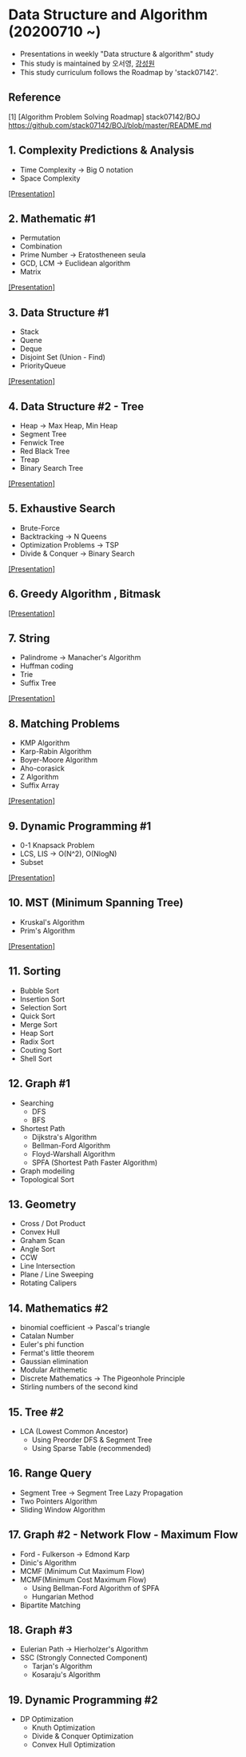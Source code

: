 # Data Structure and Algorithm (20200710 ~)
- Presentations in weekly "Data structure &amp; algorithm" study
- This study is maintained by 오서영, [강성원](https://github.com/Soric-stu)
- This study curriculum follows the Roadmap by 'stack07142'.

## Reference
[1] [Algorithm Problem Solving Roadmap] stack07142/BOJ  
https://github.com/stack07142/BOJ/blob/master/README.md

## 1. Complexity Predictions & Analysis
- Time Complexity -> Big O notation
- Space Complexity  

[[Presentation]](https://github.com/OH-Seoyoung/Data_Structure_and_Algorithm/blob/master/Presentation/20200712_1.%20Complexity%20Predictions%20%26%20Analysis.pdf)

## 2. Mathematic #1
- Permutation
- Combination
- Prime Number -> Eratostheneen seula
- GCD, LCM -> Euclidean algorithm
- Matrix  

[[Presentation]](https://github.com/OH-Seoyoung/Data_Structure_and_Algorithm/blob/master/Presentation/20200712_2.%20Mathematic%20%231.pdf)

## 3. Data Structure #1
- Stack
- Quene
- Deque
- Disjoint Set (Union - Find)
- PriorityQueue  

[[Presentation]](https://github.com/OH-Seoyoung/Data_Structure_and_Algorithm/blob/master/Presentation/20200712_3.%20Data_Structure_%231.pdf)

## 4. Data Structure #2 - Tree
- Heap -> Max Heap, Min Heap
- Segment Tree
- Fenwick Tree
- Red Black Tree
- Treap
- Binary Search Tree  

[[Presentation]](https://github.com/OH-Seoyoung/Data_Structure_and_Algorithm/blob/master/Presentation/20200719_4.%20Data%20Structure%20%232%20-%20Tree.pdf)

## 5. Exhaustive Search
- Brute-Force
- Backtracking -> N Queens
- Optimization Problems -> TSP
- Divide & Conquer -> Binary Search  

[[Presentation]](https://github.com/OH-Seoyoung/Data_Structure_and_Algorithm/blob/master/Presentation/20200719_5.%20Exhaustive%20Search.pdf)

## 6. Greedy Algorithm , Bitmask

[[Presentation]](https://github.com/OH-Seoyoung/Data_Structure_and_Algorithm/blob/master/Presentation/20200719_6.%20Greedy%20Algorithm%20%2C%20Bitmask.pdf)

## 7. String
- Palindrome -> Manacher's Algorithm
- Huffman coding
- Trie
- Suffix Tree

[[Presentation]](https://github.com/OH-Seoyoung/Data_Structure_and_Algorithm/blob/master/Presentation/20200719_7.%20String.pdf)

## 8. Matching Problems
- KMP Algorithm
- Karp-Rabin Algorithm
- Boyer-Moore Algorithm
- Aho-corasick
- Z Algorithm
- Suffix Array

[[Presentation]](https://github.com/OH-Seoyoung/Data_Structure_and_Algorithm/blob/master/Presentation/20200802_8.%20Matching%20Problems.pdf)

## 9. Dynamic Programming #1
- 0-1 Knapsack Problem
- LCS, LIS -> O(N^2), O(NlogN)
- Subset

[[Presentation]](https://github.com/OH-Seoyoung/Data_Structure_and_Algorithm/blob/master/Presentation/20200809_9.%20Dynamic%20Programming%20%231.pdf)

## 10. MST (Minimum Spanning Tree)
- Kruskal's Algorithm
- Prim's Algorithm

[[Presentation]](https://github.com/OH-Seoyoung/Data_Structure_and_Algorithm/blob/master/Presentation/20200809_10.%20Minimum%20Spanning%20Tree.pdf)

## 11. Sorting
- Bubble Sort
- Insertion Sort
- Selection Sort
- Quick Sort
- Merge Sort
- Heap Sort
- Radix Sort
- Couting Sort
- Shell Sort

## 12. Graph #1
- Searching
   - DFS
   - BFS
- Shortest Path
   - Dijkstra's Algorithm
   - Bellman-Ford Algorithm
   - Floyd-Warshall Algorithm
   - SPFA (Shortest Path Faster Algorithm)
- Graph modeiling
- Topological Sort

## 13. Geometry
- Cross / Dot Product
- Convex Hull
- Graham Scan
- Angle Sort
- CCW
- Line Intersection
- Plane / Line Sweeping
- Rotating Calipers

## 14. Mathematics #2
- binomial coefficient -> Pascal's triangle
- Catalan Number
- Euler's phi function
- Fermat's little theorem
- Gaussian elimination
- Modular Arithemetic
- Discrete Mathematics -> The Pigeonhole Principle
- Stirling numbers of the second kind

## 15. Tree #2
- LCA (Lowest Common Ancestor)
   - Using Preorder DFS & Segment Tree
   - Using Sparse Table (recommended)

## 16. Range Query
- Segment Tree -> Segment Tree Lazy Propagation
- Two Pointers Algorithm
- Sliding Window Algorithm

## 17. Graph #2 - Network Flow - Maximum Flow
- Ford - Fulkerson -> Edmond Karp
- Dinic's Algorithm
- MCMF (Minimum Cut Maximum Flow)
- MCMF(Minimum Cost Maximum Flow)
   - Using Bellman-Ford Algorithm of SPFA
   - Hungarian Method
- Bipartite Matching

## 18. Graph #3
- Eulerian Path -> Hierholzer's Algorithm
- SSC (Strongly Connected Component)
   - Tarjan's Algorithm
   - Kosaraju's Algorithm

## 19. Dynamic Programming #2
- DP Optimization
   - Knuth Optimization
   - Divide & Conquer Optimization
   - Convex Hull Optimization
